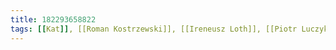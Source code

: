 ```yaml
---
title: 182293658822
tags: [[Kat]], [[Roman Kostrzewski]], [[Ireneusz Loth]], [[Piotr Luczyk]], [[metal]]
---
```

<iframe frameborder="0" height="1" id="ga_target" scrolling="no" style="background-color:transparent; overflow:hidden; position:absolute; top:0; left:0; z-index:9999;" width="1"></iframe>